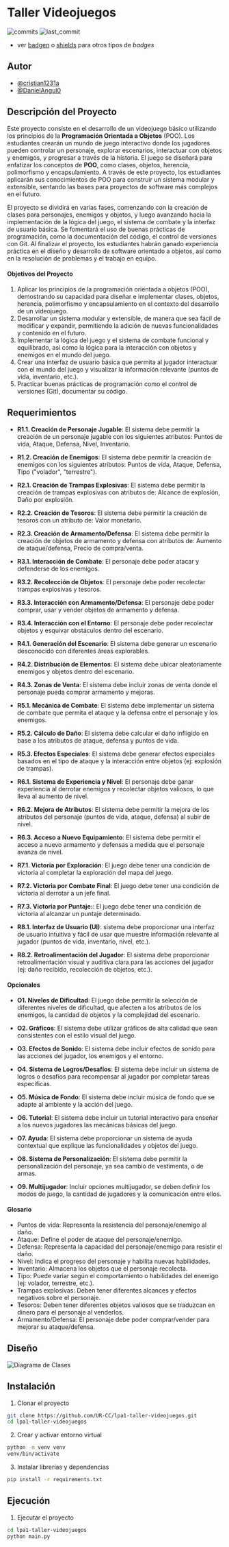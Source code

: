 # Taller Videojuegos

![commits](https://badgen.net/github/commits/UR-CC/lpa1-taller-videojuegos?icon=github) 
![last_commit](https://img.shields.io/github/last-commit/UR-CC/lpa1-taller-videojuegos)

- ver [badgen](https://badgen.net/) o [shields](https://shields.io/) para otros tipos de _badges_

## Autor

- [@cristian1231a](https://github.com/cristian1231a)
- [@DanielAngul0](https://github.com/DanielAngul0) 

## Descripción del Proyecto

Este proyecto consiste en el desarrollo de un videojuego básico utilizando los principios de la **Programación Orientada a Objetos** (POO). Los estudiantes crearán un mundo de juego interactivo donde los jugadores pueden controlar un personaje, explorar escenarios, interactuar con objetos y enemigos, y progresar a través de la historia. El juego se diseñará para enfatizar los conceptos de **POO**, como clases, objetos, herencia, polimorfismo y encapsulamiento. A través de este proyecto, los estudiantes aplicarán sus conocimientos de POO para construir un sistema modular y extensible, sentando las bases para proyectos de software más complejos en el futuro.

El proyecto se dividirá en varias fases, comenzando con la creación de clases para personajes, enemigos y objetos, y luego avanzando hacia la implementación de la lógica del juego, el sistema de combate y la interfaz de usuario básica. Se fomentará el uso de buenas prácticas de programación, como la documentación del código, el control de versiones con Git. Al finalizar el proyecto, los estudiantes habrán ganado experiencia práctica en el diseño y desarrollo de software orientado a objetos, así como en la resolución de problemas y el trabajo en equipo.

#### Objetivos del Proyecto

1.  Aplicar los principios de la programación orientada a objetos (POO), demostrando su capacidad para diseñar e implementar clases, objetos, herencia, polimorfismo y encapsulamiento en el contexto del desarrollo de un videojuego.
2.  Desarrollar un sistema modular y extensible, de manera que sea fácil de modificar y expandir, permitiendo la adición de nuevas funcionalidades y contenido en el futuro.
3.  Implementar la lógica del juego y el sistema de combate funcional y equilibrado, así como la lógica para la interacción con objetos y enemigos en el mundo del juego.
4.  Crear una interfaz de usuario básica que permita al jugador interactuar con el mundo del juego y visualizar la información relevante (puntos de vida, inventario, etc.).
5.  Practicar buenas prácticas de programación como el control de versiones (Git), documentar su código.

## Requerimientos

* **R1.1. Creación de Personaje Jugable**: El sistema debe permitir la creación de un personaje jugable con los siguientes atributos: Puntos de vida, Ataque, Defensa, Nivel, Inventario.

* **R1.2. Creación de Enemigos**: El sistema debe permitir la creación de enemigos con los siguientes atributos: Puntos de vida, Ataque, Defensa, Tipo ("volador", "terrestre").

* **R2.1. Creación de Trampas Explosivas**: El sistema debe permitir la creación de trampas explosivas con atributos de: Alcance de explosión, Daño por explosión.

* **R2.2. Creación de Tesoros**: El sistema debe permitir la creación de tesoros con un atributo de: Valor monetario.

* **R2.3. Creación de Armamento/Defensa**: El sistema debe permitir la creación de objetos de armamento y defensa con atributos de: Aumento de ataque/defensa, Precio de compra/venta.

* **R3.1. Interacción de Combate**: El personaje debe poder atacar y defenderse de los enemigos.

* **R3.2. Recolección de Objetos**: El personaje debe poder recolectar trampas explosivas y tesoros.

* **R3.3. Interacción con Armamento/Defensa**: El personaje debe poder comprar, usar y vender objetos de armamento y defensa.

* **R3.4. Interacción con el Entorno**: El personaje debe poder recolectar objetos y esquivar obstáculos dentro del escenario.

* **R4.1. Generación del Escenario**: El sistema debe generar un escenario desconocido con diferentes áreas explorables.

* **R4.2. Distribución de Elementos**: El sistema debe ubicar aleatoriamente enemigos y objetos dentro del escenario.

* **R4.3. Zonas de Venta**: El sistema debe incluir zonas de venta donde el personaje pueda comprar armamento y mejoras.

* **R5.1. Mecánica de Combate**: El sistema debe implementar un sistema de combate que permita el ataque y la defensa entre el personaje y los enemigos.

* **R5.2. Cálculo de Daño**: El sistema debe calcular el daño infligido en base a los atributos de ataque, defensa y puntos de vida.

* **R5.3. Efectos Especiales**: El sistema debe generar efectos especiales basados en el tipo de ataque y la interacción entre objetos (ej: explosión de trampas).

* **R6.1. Sistema de Experiencia y Nivel**: El personaje debe ganar experiencia al derrotar enemigos y recolectar objetos valiosos, lo que lleva al aumento de nivel.

* **R6.2. Mejora de Atributos**: El sistema debe permitir la mejora de los atributos del personaje (puntos de vida, ataque, defensa) al subir de nivel.

* **R6.3. Acceso a Nuevo Equipamiento**: El sistema debe permitir el acceso a nuevo armamento y defensas a medida que el personaje avanza de nivel.

* **R7.1. Victoria por Exploración**: El juego debe tener una condición de victoria al completar la exploración del mapa del juego.

* **R7.2. Victoria por Combate Final**: El juego debe tener una condición de victoria al derrotar a un jefe final.

* **R7.3. Victoria por Puntaje:**: El juego debe tener una condición de victoria al alcanzar un puntaje determinado.

* **R8.1. Interfaz de Usuario (UI)**: sistema debe proporcionar una interfaz de usuario intuitiva y fácil de usar que muestre información relevante al jugador (puntos de vida, inventario, nivel, etc.).

* **R8.2. Retroalimentación del Jugador**: El sistema debe proporcionar retroalimentación visual y auditiva clara para las acciones del jugador (ej: daño recibido, recolección de objetos, etc.).

#### Opcionales

* **O1. Niveles de Dificultad**: El juego debe permitir la selección de diferentes niveles de dificultad, que afecten a los atributos de los enemigos, la cantidad de objetos y la complejidad del escenario.

* **O2. Gráficos**: El sistema debe utilizar gráficos de alta calidad que sean consistentes con el estilo visual del juego.

* **O3. Efectos de Sonido**: El sistema debe incluir efectos de sonido para las acciones del jugador, los enemigos y el entorno.

* **O4. Sistema de Logros/Desafíos**: El sistema debe incluir un sistema de logros o desafíos para recompensar al jugador por completar tareas específicas.

* **O5. Música de Fondo**: El sistema debe incluir música de fondo que se adapte al ambiente y la acción del juego.

* **O6. Tutorial**: El sistema debe incluir un tutorial interactivo para enseñar a los nuevos jugadores las mecánicas básicas del juego.

* **O7. Ayuda**: El sistema debe proporcionar un sistema de ayuda contextual que explique las funcionalidades y objetos del juego.

* **O8. Sistema de Personalización**: El sistema debe permitir la personalización del personaje, ya sea cambio de vestimenta, o de armas.

* **O9. Multijugador**: Incluir opciones multijugador, se deben definir los modos de juego, la cantidad de jugadores y la comunicación entre ellos.

#### Glosario

- Puntos de vida: Representa la resistencia del personaje/enemigo al daño.
- Ataque: Define el poder de ataque del personaje/enemigo.
- Defensa: Representa la capacidad del personaje/enemigo para resistir el daño.
- Nivel: Indica el progreso del personaje y habilita nuevas habilidades.
- Inventario: Almacena los objetos que el personaje recolecta.
- Tipo: Puede variar según el comportamiento o habilidades del enemigo (ej: volador, terrestre, etc.).
- Trampas explosivas: Deben tener diferentes alcances y efectos negativos sobre el personaje.
- Tesoros: Deben tener diferentes objetos valiosos que se traduzcan en dinero para el personaje al venderlos.
- Armamento/Defensa: El personaje debe poder comprar/vender para mejorar su ataque/defensa.

## Diseño

![Diagrama de Clases](./docs/diagramas.png)

## Instalación

1. Clonar el proyecto

```bash
git clone https://github.com/UR-CC/lpa1-taller-videojuegos.git
cd lpa1-taller-videojuegos
```

2. Crear y activar entorno virtual

```bash
python -m venv venv
venv/bin/activate
```

3. Instalar librerías y dependencias

```bash
pip install -r requirements.txt
```
    
## Ejecución

1. Ejecutar el proyecto

```bash
cd lpa1-taller-videojuegos
python main.py
```

